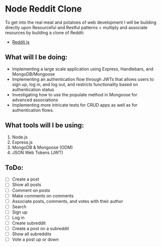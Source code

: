 # Node Reddit Clone

To get into the real meat and potatoes of web development I will be building directly upon Resourceful and Restful patterns + multiply and associate resources by building a clone of Reddit:

- [Reddit.js](https://www.makeschool.com/academy/track/reddit-clone-in-node-js)

## What will I be doing:
- Implementing a large scale application using Express, Handlebars, and MongoDB/Mongoose
- Implementing an authentication flow through JWTs that allows users to sign up, log in, and log out, and restricts functionality based on authentication status
- Investigating how to use the populate method in Mongoose for advanced associations
- Implementing more intricate tests for CRUD apps as well as for authentication flows.

## What tools will I be using:
1. Node.js
2. Express.js
3. MongoDB & Mongoose (ODM)
4. JSON Web Tokens (JWT)

## ToDo:
- [ ] Create a post
- [ ] Show all posts
- [ ] Comment on posts
- [ ] Make comments on comments
- [ ] Associate posts, comments, and votes with their author
- [ ] Search
- [ ] Sign up
- [ ] Log in
- [ ] Create subreddit
- [ ] Create a post on a subreddit
- [ ] Show all subreddits
- [ ] Vote a post up or down
